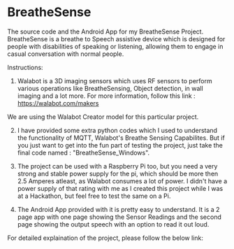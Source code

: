 # BreatheSense
The source code and the Android App for my BreatheSense Project. BreatheSense is a breathe to Speech assistive device which is designed for people with disabilities of speaking or listening, allowing them to engage in casual conversation with normal people. 

Instructions:

1. Walabot is a 3D imaging sensors which uses RF sensors to perform various operations like BreatheSensing, Object detection, in wall imaging and a lot more. For more information, follow this link : https://walabot.com/makers 

We are using the Walabot Creator model for this particular project.

2. I have provided some extra python codes which I used to understand the functionality of MQTT, Walabot's Breathe Sensing Capabilites. But if you just want to get into the fun part of testing the project, just take the final code named : "BreatheSense_Windows". 

3. The project can be used with a Raspberry Pi too, but you need a very strong and stable power supply for the pi, which should be more then 2.5 Amperes atleast, as Walabot consumes a lot of power. I didn't have a power supply of that rating with me as I created this project while I was at a Hackathon, but feel free to test the same on a Pi.

4. The Android App provided with it is pretty easy to understand. It is a 2 page app with one page showing the Sensor Readings and the second page showing the output speech with an option to read it out loud.

For detailed explaination of the project, please follow the below link: 

